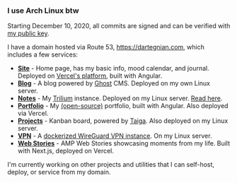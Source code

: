 ### I use Arch Linux btw

Starting December 10, 2020, all commits are signed and can be verified with [my public key](public_key.asc?raw=true).

I have a domain hosted via Route 53, https://dartegnian.com, which includes a few services:

- [**Site**](https://dartegnian.com) - Home page, has my basic info, mood calendar, and journal. Deployed on [Vercel's platform](https://vercel.com/), built with Angular.
- [**Blog**](https://blog.dartegnian.com) - A blog powered by [Ghost](https://ghost.org/) CMS. Deployed on my own Linux server.
- [**Notes**](https://notes.dartegnian.com) - My [Trilium](https://github.com/zadam/trilium) instance. Deployed on my Linux server. [Read here](https://notes.dartegnian.com/share/about).
- [**Portfolio**](https://portfolio.dartegnian.com) - My [(open-source)](https://github.com/Dartegnian/portfolio) portfolio, built with Angular. Also deployed via Vercel.
- [**Projects**](https://projects.dartegnian.com) - Kanban board, powered by [Taiga](https://www.taiga.io/). Also deployed on my Linux server.
- [**VPN**](https://wg.dartegnian.com) - A [dockerized WireGuard VPN instance](https://hub.docker.com/r/dartegnian/wg-easy-m3). On my Linux server.
- [**Web Stories**](https://stories.dartegnian.com) - AMP Web Stories showcasing moments from my life. Built with Next.js, deployed on Vercel.

I'm currently working on other projects and utilities that I can self-host, deploy, or service from my domain.

<!--
<img src="/github-metrics.svg" alt="Metrics" width="100%">
-->
 
